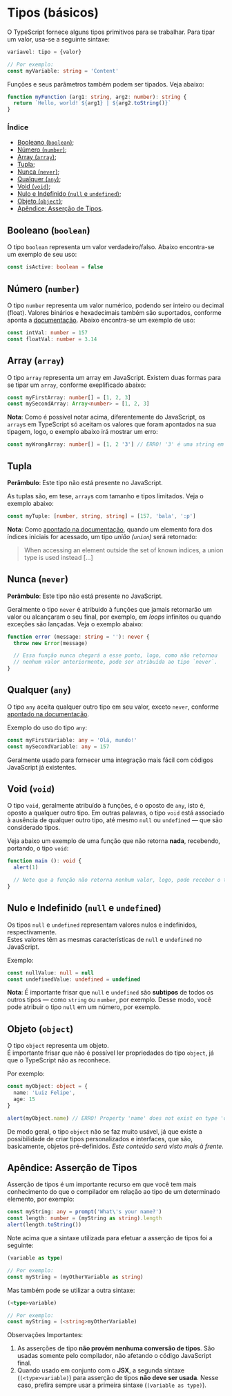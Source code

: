 # Tipos (básicos)

O TypeScript fornece alguns tipos primitivos para se trabalhar. Para tipar um valor, usa-se a seguinte sintaxe:

```typescript
variavel: tipo = {valor}

// Por exemplo:
const myVariable: string = 'Content'
```

Funções e seus parâmetros também podem ser tipados. Veja abaixo:

```typescript
function myFunction (arg1: string, arg2: number): string {
  return `Hello, world! ${arg1} | ${arg2.toString()}`
}
```

### Índice

- [Booleano (`boolean`)](https://github.com/lffg/code-refs/blob/master/TypeScript/001-tipos.md#booleano-boolean);
- [Número (`number`)](https://github.com/lffg/code-refs/blob/master/TypeScript/001-tipos.md#n%C3%BAmero-number);
- [Array (`array`)](https://github.com/lffg/code-refs/blob/master/TypeScript/001-tipos.md#array-array);
- [Tupla](https://github.com/lffg/code-refs/blob/master/TypeScript/001-tipos.md#tupla);
- [Nunca (`never`)](https://github.com/lffg/code-refs/blob/master/TypeScript/001-tipos.md#nunca-never);
- [Qualquer (`any`)](https://github.com/lffg/code-refs/blob/master/TypeScript/001-tipos.md#qualquer-any);
- [Void (`void`)](https://github.com/lffg/code-refs/blob/master/TypeScript/001-tipos.md#void-void);
- [Nulo e Indefinido (`null` e `undefined`)](https://github.com/lffg/code-refs/blob/master/TypeScript/001-tipos.md#nulo-e-indefinido-null-e-undefined);
- [Objeto (`object`)](https://github.com/lffg/code-refs/blob/master/TypeScript/001-tipos.md#objeto-object);
- [Apêndice: Asserção de Tipos](https://github.com/lffg/code-refs/blob/master/TypeScript/001-tipos.md#ap%C3%AAndice-asser%C3%A7%C3%A3o-de-tipos).

## Booleano (`boolean`)

O tipo `boolean` representa um valor verdadeiro/falso. Abaixo encontra-se um exemplo de seu uso:

```typescript
const isActive: boolean = false
```

## Número (`number`)

O tipo `number` representa um valor numérico, podendo ser inteiro ou decimal (float). Valores binários e hexadecimais também são suportados, conforme aponta a [documentação](https://www.typescriptlang.org/docs/handbook/basic-types.html#number). Abaixo encontra-se um exemplo de uso:

```typescript
const intVal: number = 157
const floatVal: number = 3.14
```

## Array (`array`)

O tipo `array` representa um array em JavaScript. Existem duas formas para se tipar um `array`, conforme exeplificado abaixo:

```typescript
const myFirstArray: number[] = [1, 2, 3]
const mySecondArray: Array<number> = [1, 2, 3]
```

**Nota**: Como é possível notar acima, diferentemente do JavaScript, os `array`s em TypeScript só aceitam os valores que foram apontados na sua tipagem, logo, o exemplo abaixo irá mostrar um erro:

```typescript
const myWrongArray: number[] = [1, 2 '3'] // ERRO! '3' é uma string em um array que só deve conter números
```

## Tupla

**Perâmbulo**: Este tipo não está presente no JavaScript.

As tuplas são, em tese, `array`s com tamanho e tipos limitados. Veja o exemplo abaixo:

```typescript
const myTuple: [number, string, string] = [157, 'bala', ':p']
```

**Nota**: Como [apontado na documentação](https://www.typescriptlang.org/docs/handbook/basic-types.html#tuple), quando um elemento fora dos índices iniciais for acessado, um tipo _união (`union`)_ será retornado:

> When accessing an element outside the set of known indices, a union type is used instead [...]

## Nunca (`never`)

**Perâmbulo**: Este tipo não está presente no JavaScript.

Geralmente o tipo `never` é atribuido à funções que jamais retornarão um valor ou alcançaram o seu final, por exemplo, em _loops_ infinitos ou quando exceções são lançadas. Veja o exemplo abaixo:

```typescript
function error (message: string = ''): never {
  throw new Error(message)

  // Essa função nunca chegará a esse ponto, logo, como não retornou
  // nenhum valor anteriormente, pode ser atribuída ao tipo `never`.
}
```

## Qualquer (`any`)

O tipo `any` aceita qualquer outro tipo em seu valor, exceto `never`, conforme [apontado na documentação](https://www.typescriptlang.org/docs/handbook/basic-types.html#tuple).

Exemplo do uso do tipo `any`:

```typescript
const myFirstVariable: any = 'Olá, mundo!'
const mySecondVariable: any = 157
```

Geralmente usado para fornecer uma integração mais fácil com códigos JavaScript já existentes.

## Void (`void`)

O tipo `void`, geralmente atribuído à funções, é o oposto de `any`, isto é, oposto a qualquer outro tipo. Em outras palavras, o tipo `void` está associado à ausência de qualquer outro tipo, até mesmo `null` ou `undefined` — que são considerado tipos.

Veja abaixo um exemplo de uma função que não retorna **nada**, recebendo, portando, o tipo `void`:

```typescript
function main (): void {
  alert(1)

  // Note que a função não retorna nenhum valor, logo, pode receber o tipo `void`.
}
```

## Nulo e Indefinido (`null` e `undefined`)

Os tipos `null` e `undefined` representam valores nulos e indefinidos, respectivamente.  
Estes valores têm as mesmas características de `null` e `undefined` no JavaScript.

Exemplo:

```typescript
const nullValue: null = null
const undefinedValue: undefined = undefined
```

**Nota**: É importante frisar que `null` e `undefined` são **subtipos** de todos os outros tipos — como `string` ou `number`, por exemplo. Desse modo, você pode atribuir o tipo `null` em um número, por exemplo.

## Objeto (`object`)

O tipo `object` representa um objeto.  
É importante frisar que não é possível ler propriedades do tipo `object`, já que o TypeScript não as reconhece.

Por exemplo:

```typescript
const myObject: object = {
  name: 'Luiz Felipe',
  age: 15
}

alert(myObject.name) // ERRO! Property 'name' does not exist on type 'object'.
```

De modo geral, o tipo `object` não se faz muito usável, já que existe a possibilidade de criar tipos personalizados e interfaces, que são, basicamente, objetos pré-definidos. _Este conteúdo será visto mais à frente._

## Apêndice: Asserção de Tipos

Asserção de tipos é um importante recurso em que você tem mais conhecimento do que o compilador em relação ao tipo de um determinado elemento, por exemplo:

```typescript
const myString: any = prompt('What\'s your name?')
const length: number = (myString as string).length
alert(length.toString())
```

Note acima que a sintaxe utilizada para efetuar a asserção de tipos foi a seguinte:

```typescript
(variable as type)

// Por exemplo:
const myString = (myOtherVariable as string)
```

Mas também pode se utilizar a outra sintaxe:

```typescript
(<type>variable)

// Por exemplo:
const myString = (<string>myOtherVariable)
```

Observações Importantes:

1. As asserções de tipo **não provém nenhuma conversão de tipos**. São usadas somente pelo compilador, não afetando o código JavaScript final.
1. Quando usado em conjunto com o **JSX**, a segunda sintaxe (`(<type>variable)`) para asserção de tipos **não deve ser usada**. Nesse caso, prefira sempre usar a primeira sintaxe (`(variable as type)`).
